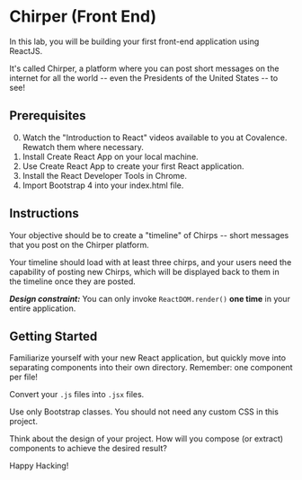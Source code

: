 # Chirper (Front End)
In this lab, you will be building your first front-end application using ReactJS. 

It's called Chirper, a platform where you can post short messages on the internet for all the world -- even the Presidents of the United States -- to see!

## Prerequisites
0. Watch the "Introduction to React" videos available to you at Covalence. Rewatch them where necessary.
1. Install Create React App on your local machine.
2. Use Create React App to create your first React application.
3. Install the React Developer Tools in Chrome.
4. Import Bootstrap 4 into your index.html file.

## Instructions 
Your objective should be to create a "timeline" of Chirps -- short messages that you post on the Chirper platform. 

Your timeline should load with at least three chirps, and your users need the capability of posting new Chirps, which will be displayed back to them in the timeline once they are posted. 

***Design constraint:*** You can only invoke `ReactDOM.render()` **one time** in your entire application.

## Getting Started
Familiarize yourself with your new React application, but quickly move into separating components into their own directory. 
Remember: one component per file! 

Convert your `.js` files into `.jsx` files.

Use only Bootstrap classes. You should not need any custom CSS in this project.

Think about the design of your project. How will you compose (or extract) components to achieve the desired result?

Happy Hacking!